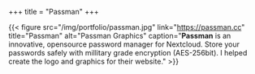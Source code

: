 +++
title = "Passman"
+++

{{< figure src="/img/portfolio/passman.jpg" link="https://passman.cc" title="Passman" alt="Passman Graphics" caption="**Passman** is an innovative, opensource password manager for Nextcloud. Store your passwords safely with millitary grade encryption (AES-256bit). I helped create the logo and graphics for their website." >}}
